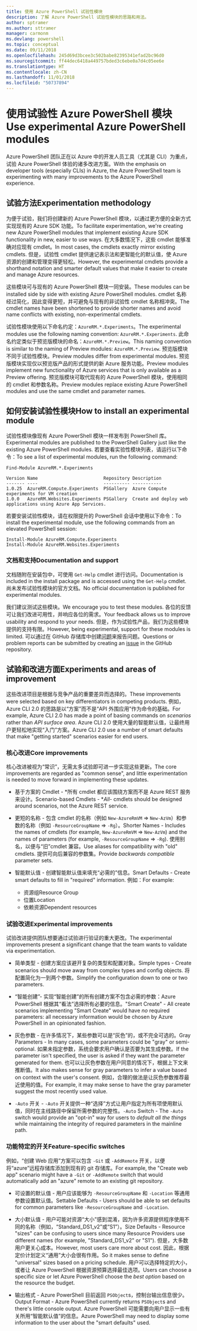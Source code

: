 ```yaml
---
title: 使用 Azure PowerShell 试验性模块
description: 了解 Azure PowerShell 试验性模块的思路和用法。
author: sptramer
ms.author: sttramer
manager: carmonm
ms.devlang: powershell
ms.topic: conceptual
ms.date: 09/11/2018
ms.openlocfilehash: 245d69d3bcee3c502babe82395341efad2bc96d0
ms.sourcegitcommit: ff44dec6418a449757bded3c6ebe0a7d4c05ee6e
ms.translationtype: HT
ms.contentlocale: zh-CN
ms.lasthandoff: 11/01/2018
ms.locfileid: "50737894"
---
```

# <a name="use-experimental-azure-powershell-modules"></a><span data-ttu-id="d41f9-103">使用试验性 Azure PowerShell 模块</span><span class="sxs-lookup"><span data-stu-id="d41f9-103">Use experimental Azure PowerShell modules</span></span>

<span data-ttu-id="d41f9-104">Azure PowerShell 团队正在以 Azure 中的开发人员工具（尤其是 CLI）为重点，试验 Azure PowerShell 体验的诸多改进方案。</span><span class="sxs-lookup"><span data-stu-id="d41f9-104">With the emphasis on developer tools (especially CLIs) in Azure, the Azure PowerShell team is experimenting with many improvements to the Azure PowerShell experience.</span></span>

## <a name="experimentation-methodology"></a><span data-ttu-id="d41f9-105">试验方法</span><span class="sxs-lookup"><span data-stu-id="d41f9-105">Experimentation methodology</span></span>

<span data-ttu-id="d41f9-106">为便于试验，我们将创建新的 Azure PowerShell 模块，以通过更方便的全新方式实现现有的 Azure SDK 功能。</span><span class="sxs-lookup"><span data-stu-id="d41f9-106">To facilitate experimentation, we're creating new Azure PowerShell modules that implement existing Azure SDK functionality in new, easier to use ways.</span></span> <span data-ttu-id="d41f9-107">在大多数情况下，这些 cmdlet 能够准确对应现有 cmdlet。</span><span class="sxs-lookup"><span data-stu-id="d41f9-107">In most cases, the cmdlets exactly mirror existing cmdlets.</span></span> <span data-ttu-id="d41f9-108">但是，试验性 cmdlet 提供速记表示法和更智能化的默认值，使 Azure 资源的创建和管理变得更轻松。</span><span class="sxs-lookup"><span data-stu-id="d41f9-108">However, the experimental cmdlets provide a shorthand notation and smarter default values that make it easier to create and manage Azure resources.</span></span>

<span data-ttu-id="d41f9-109">这些模块可与现有的 Azure PowerShell 模块一同安装。</span><span class="sxs-lookup"><span data-stu-id="d41f9-109">These modules can be installed side by side with existing Azure PowerShell modules.</span></span> <span data-ttu-id="d41f9-110">cmdlet 名称经过简化，因此变得更短，并可避免与现有的非试验性 cmdlet 名称相冲突。</span><span class="sxs-lookup"><span data-stu-id="d41f9-110">The cmdlet names have been shortened to provide shorter names and avoid name conflicts with existing, non-experimental cmdlets.</span></span>

<span data-ttu-id="d41f9-111">试验性模块使用以下命名约定：`AzureRM.*.Experiments`。</span><span class="sxs-lookup"><span data-stu-id="d41f9-111">The experimental modules use the following naming convention: `AzureRM.*.Experiments`.</span></span> <span data-ttu-id="d41f9-112">此命名约定类似于预览版模块的命名：`AzureRM.*.Preview`。</span><span class="sxs-lookup"><span data-stu-id="d41f9-112">This naming convention is similar to the naming of Preview modules: `AzureRM.*.Preview`.</span></span> <span data-ttu-id="d41f9-113">预览版模块不同于试验性模块。</span><span class="sxs-lookup"><span data-stu-id="d41f9-113">Preview modules differ from experimental modules.</span></span> <span data-ttu-id="d41f9-114">预览版模块实现仅以预览版产品的形式提供的新 Azure 服务功能。</span><span class="sxs-lookup"><span data-stu-id="d41f9-114">Preview modules implement new functionality of Azure services that is only available as a Preview offering.</span></span> <span data-ttu-id="d41f9-115">预览版模块可取代现有的 Azure PowerShell 模块，使用相同的 cmdlet 和参数名称。</span><span class="sxs-lookup"><span data-stu-id="d41f9-115">Preview modules replace existing Azure PowerShell modules and use the same cmdlet and parameter names.</span></span>

## <a name="how-to-install-an-experimental-module"></a><span data-ttu-id="d41f9-116">如何安装试验性模块</span><span class="sxs-lookup"><span data-stu-id="d41f9-116">How to install an experimental module</span></span>

<span data-ttu-id="d41f9-117">试验性模块像现有 Azure PowerShell 模块一样发布到 PowerShell 库。</span><span class="sxs-lookup"><span data-stu-id="d41f9-117">Experimental modules are published to the PowerShell Gallery just like the existing Azure PowerShell modules.</span></span> <span data-ttu-id="d41f9-118">若要查看实验性模块列表，请运行以下命令：</span><span class="sxs-lookup"><span data-stu-id="d41f9-118">To see a list of experimental modules, run the following command:</span></span>

```azurepowershell-interactive
Find-Module AzureRM.*.Experiments
```

```output
Version Name                         Repository Description
------- ----                         ---------- -----------
1.0.25  AzureRM.Compute.Experiments  PSGallery  Azure Compute experiments for VM creation
1.0.0   AzureRM.Websites.Experiments PSGallery  Create and deploy web applications using Azure App Services.
```

<span data-ttu-id="d41f9-119">若要安装试验性模块，请在权限提升的 PowerShell 会话中使用以下命令：</span><span class="sxs-lookup"><span data-stu-id="d41f9-119">To install the experimental module, use the following commands from an elevated PowerShell session:</span></span>

```azurepowershell-interactive
Install-Module AzureRM.Compute.Experiments
Install-Module AzureRM.Websites.Experiments
```

### <a name="documentation-and-support"></a><span data-ttu-id="d41f9-120">文档和支持</span><span class="sxs-lookup"><span data-stu-id="d41f9-120">Documentation and support</span></span>

<span data-ttu-id="d41f9-121">文档随附在安装包中，可使用 `Get-Help` cmdlet 进行访问。</span><span class="sxs-lookup"><span data-stu-id="d41f9-121">Documentation is included in the install package and is accessed using the `Get-Help` cmdlet.</span></span> <span data-ttu-id="d41f9-122">尚未发布试验性模块的官方文档。</span><span class="sxs-lookup"><span data-stu-id="d41f9-122">No official documentation is published for experimental modules.</span></span>

<span data-ttu-id="d41f9-123">我们建议测试这些模块。</span><span class="sxs-lookup"><span data-stu-id="d41f9-123">We encourage you to test these modules.</span></span> <span data-ttu-id="d41f9-124">各位的反馈可让我们改进可用性，并响应各位的需求。</span><span class="sxs-lookup"><span data-stu-id="d41f9-124">Your feedback allows us to improve usability and respond to your needs.</span></span> <span data-ttu-id="d41f9-125">但是，作为试验性产品，我们为这些模块提供的支持有限。</span><span class="sxs-lookup"><span data-stu-id="d41f9-125">However, being experimental, support for these modules is limited.</span></span> <span data-ttu-id="d41f9-126">可以通过在 GitHub 存储库中创建[问题](https://github.com/Azure/azure-powershell/issues)来报告问题。</span><span class="sxs-lookup"><span data-stu-id="d41f9-126">Questions or problem reports can be submitted by creating an [issue](https://github.com/Azure/azure-powershell/issues) in the GitHub repository.</span></span>

## <a name="experiments-and-areas-of-improvement"></a><span data-ttu-id="d41f9-127">试验和改进方面</span><span class="sxs-lookup"><span data-stu-id="d41f9-127">Experiments and areas of improvement</span></span>

<span data-ttu-id="d41f9-128">这些改进项目是根据与竞争产品的重要差异而选择的。</span><span class="sxs-lookup"><span data-stu-id="d41f9-128">These improvements were selected based on key differentiators in competing products.</span></span> <span data-ttu-id="d41f9-129">例如，Azure CLI 2.0 的思路是以“方案”而不是“API 外围应用”作为命令的基础。</span><span class="sxs-lookup"><span data-stu-id="d41f9-129">For example, Azure CLI 2.0 has made a point of basing commands on _scenarios_ rather than _API surface area_.</span></span>
<span data-ttu-id="d41f9-130">Azure CLI 2.0 使用大量的智能默认值，让最终用户更轻松地实现“入门”方案。</span><span class="sxs-lookup"><span data-stu-id="d41f9-130">Azure CLI 2.0 use a number of smart defaults that make "getting started" scenarios easier for end users.</span></span>

### <a name="core-improvements"></a><span data-ttu-id="d41f9-131">核心改进</span><span class="sxs-lookup"><span data-stu-id="d41f9-131">Core improvements</span></span>

<span data-ttu-id="d41f9-132">核心改进被视为“常识”，无需太多试验即可进一步实现这些更新。</span><span class="sxs-lookup"><span data-stu-id="d41f9-132">The core improvements are regarded as "common sense", and little experimentation is needed to move forward in implementing these updates.</span></span>

- <span data-ttu-id="d41f9-133">基于方案的 Cmdlet - \*所有 cmdlet 都应该围绕方案而不是 Azure REST 服务来设计。</span><span class="sxs-lookup"><span data-stu-id="d41f9-133">Scenario-based Cmdlets - \**All*- cmdlets should be designed around scenarios, not the Azure REST service.</span></span>

- <span data-ttu-id="d41f9-134">更短的名称 - 包含 cmdlet 的名称（例如 `New-AzureRmVM` => `New-AzVm`）和参数的名称（例如 `-ResourceGroupName` => `-Rg`）。</span><span class="sxs-lookup"><span data-stu-id="d41f9-134">Shorter Names - Includes the names of cmdlets (for example, `New-AzureRmVM` => `New-AzVm`) and the names of parameters (for example, `-ResourceGroupName` => `-Rg`).</span></span> <span data-ttu-id="d41f9-135">使用别名，以便与“旧”cmdlet 兼容。</span><span class="sxs-lookup"><span data-stu-id="d41f9-135">Use aliases for compatibility with "old" cmdlets.</span></span> <span data-ttu-id="d41f9-136">提供可向后兼容的参数集。</span><span class="sxs-lookup"><span data-stu-id="d41f9-136">Provide _backwards compatible_ parameter sets.</span></span>

- <span data-ttu-id="d41f9-137">智能默认值 - 创建智能默认值来填充“必需的”信息。</span><span class="sxs-lookup"><span data-stu-id="d41f9-137">Smart Defaults - Create smart defaults to fill in "required" information.</span></span> <span data-ttu-id="d41f9-138">例如：</span><span class="sxs-lookup"><span data-stu-id="d41f9-138">For example:</span></span>
  - <span data-ttu-id="d41f9-139">资源组</span><span class="sxs-lookup"><span data-stu-id="d41f9-139">Resource Group</span></span>
  - <span data-ttu-id="d41f9-140">位置</span><span class="sxs-lookup"><span data-stu-id="d41f9-140">Location</span></span>
  - <span data-ttu-id="d41f9-141">依赖资源</span><span class="sxs-lookup"><span data-stu-id="d41f9-141">Dependent resources</span></span>

### <a name="experimental-improvements"></a><span data-ttu-id="d41f9-142">试验改进</span><span class="sxs-lookup"><span data-stu-id="d41f9-142">Experimental improvements</span></span>

<span data-ttu-id="d41f9-143">试验改进提供团队想要通过试验进行验证的重大更改。</span><span class="sxs-lookup"><span data-stu-id="d41f9-143">The experimental improvements present a significant change that the team wants to validate via experimentation.</span></span>

- <span data-ttu-id="d41f9-144">简单类型 - 创建方案应该避开复杂的类型和配置对象。</span><span class="sxs-lookup"><span data-stu-id="d41f9-144">Simple types - Create scenarios should move away from complex types and config objects.</span></span> <span data-ttu-id="d41f9-145">将配置简化为一到两个参数。</span><span class="sxs-lookup"><span data-stu-id="d41f9-145">Simplify the configuration down to one or two parameters.</span></span>

- <span data-ttu-id="d41f9-146">“智能创建”- 实现“智能创建”的所有创建方案不包含必需的参数：Azure PowerShell 根据其“看法”选择所有必要的信息。</span><span class="sxs-lookup"><span data-stu-id="d41f9-146">"Smart Create" - All create scenarios implementing "Smart Create" would have _no_ required parameters: all necessary information would be chosen by Azure PowerShell in an opinionated fashion.</span></span>

- <span data-ttu-id="d41f9-147">灰色参数 - 在许多情况下，某些参数可以是“灰色”的，或不完全可选的。</span><span class="sxs-lookup"><span data-stu-id="d41f9-147">Gray Parameters - In many cases, some parameters could be "gray" or semi-optional.</span></span> <span data-ttu-id="d41f9-148">如果未指定参数，系统会要求用户确认是否要为其生成参数。</span><span class="sxs-lookup"><span data-stu-id="d41f9-148">If the parameter isn't specified, the user is asked if they want the parameter generated for them.</span></span> <span data-ttu-id="d41f9-149">也可以让灰色参数在用户同意的情况下，根据上下文来推断值。</span><span class="sxs-lookup"><span data-stu-id="d41f9-149">It also makes sense for gray parameters to infer a value based on context with the user's consent.</span></span>
  <span data-ttu-id="d41f9-150">例如，合理的做法是让灰色参数推荐最近使用的值。</span><span class="sxs-lookup"><span data-stu-id="d41f9-150">For example, it may make sense to have the gray parameter suggest the most recently used value.</span></span>

- <span data-ttu-id="d41f9-151">`-Auto` 开关 - `-Auto` 开关提供一种“选择”方式让用户指定为所有项使用默认值，同时在主线路径中保留所需参数的完整性。</span><span class="sxs-lookup"><span data-stu-id="d41f9-151">`-Auto` Switch - The `-Auto` switch would provide an "opt-in" way for users to _default all the things_ while maintaining the integrity of required parameters in the mainline path.</span></span>

### <a name="feature-specific-switches"></a><span data-ttu-id="d41f9-152">功能特定的开关</span><span class="sxs-lookup"><span data-stu-id="d41f9-152">Feature-specific switches</span></span>

<span data-ttu-id="d41f9-153">例如，“创建 Web 应用”方案可以包含 `-Git` 或 `-AddRemote` 开关，以便将“azure”远程存储库添加到现有的 git 存储库。</span><span class="sxs-lookup"><span data-stu-id="d41f9-153">For example, the "Create web app" scenario might have a `-Git` or `-AddRemote` switch that would automatically add an "azure" remote to an existing git repository.</span></span>

- <span data-ttu-id="d41f9-154">可设置的默认值 - 用户应该能够为 `-ResourceGroupName` 和 `-Location` 等通用参数设置默认值。</span><span class="sxs-lookup"><span data-stu-id="d41f9-154">Settable Defaults - Users should be able to set defaults for common parameters like `-ResourceGroupName` and `-Location`.</span></span>

- <span data-ttu-id="d41f9-155">大小默认值 - 用户可能对资源“大小”感到混淆，因为许多资源提供程序使用不同的名称（例如，“Standard\_DS1\_v2”或“S1”）。</span><span class="sxs-lookup"><span data-stu-id="d41f9-155">Size Defaults - Resource "sizes" can be confusing to users since many Resource Providers use different names (for example, "Standard\_DS1\_v2" or "S1").</span></span> <span data-ttu-id="d41f9-156">但是，大多数用户更关心成本。</span><span class="sxs-lookup"><span data-stu-id="d41f9-156">However, most users care more about cost.</span></span> <span data-ttu-id="d41f9-157">因此，根据定价计划定义“通用”大小会很有作用。</span><span class="sxs-lookup"><span data-stu-id="d41f9-157">So it makes sense to define "universal" sizes based on a pricing schedule.</span></span> <span data-ttu-id="d41f9-158">用户可以选择特定的大小，或者让 Azure PowerShell 根据资源预算选择最佳选项。</span><span class="sxs-lookup"><span data-stu-id="d41f9-158">Users can choose a specific size or let Azure PowerShell choose the _best option_ based on the resource the budget.</span></span>

- <span data-ttu-id="d41f9-159">输出格式 - Azure PowerShell 目前返回 `PSObject`s，控制台输出信息很少。</span><span class="sxs-lookup"><span data-stu-id="d41f9-159">Output Format - Azure PowerShell currently returns `PSObject`s and there's little console output.</span></span> <span data-ttu-id="d41f9-160">Azure PowerShell 可能需要向用户显示一些有关所用“智能默认值”的信息。</span><span class="sxs-lookup"><span data-stu-id="d41f9-160">Azure PowerShell may need to display some information to the user about the "smart defaults" used.</span></span>
